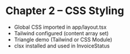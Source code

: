 # Chapter 2 – CSS Styling
- Global CSS imported in app/layout.tsx
- Tailwind configured (content array set)
- Triangle demo (Tailwind or CSS Module)
- clsx installed and used in InvoiceStatus
